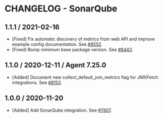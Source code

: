 # CHANGELOG - SonarQube

## 1.1.1 / 2021-02-16

* [Fixed] Fix automatic discovery of metrics from web API and improve example config documentation. See [#8552](https://github.com/DataDog/integrations-core/pull/8552).
* [Fixed] Bump minimum base package version. See [#8443](https://github.com/DataDog/integrations-core/pull/8443).

## 1.1.0 / 2020-12-11 / Agent 7.25.0

* [Added] Document new collect_default_jvm_metrics flag for JMXFetch integrations. See [#8153](https://github.com/DataDog/integrations-core/pull/8153).

## 1.0.0 / 2020-11-20

* [Added] Add SonarQube integration. See [#7807](https://github.com/DataDog/integrations-core/pull/7807).

